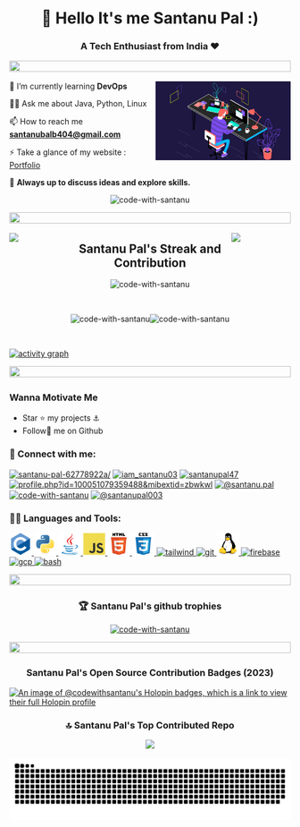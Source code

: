 <h1 align="center">👋 Hello It's me Santanu Pal :)</h1>
<h3 align="center">A Tech Enthusiast from India ❤️</h3>

<img src="https://i.imgur.com/dBaSKWF.gif" height="20" width="100%"/> <!-- divider -->

<img align="right" alt="Coding" src="./myImage.gif" width="48%" height="5%" alt="code-with-santanu"/>
   
<p>

🌱 I’m currently learning **DevOps**

🧑‍💻 Ask me about Java, Python, Linux

📫 How to reach me **santanubalb404@gmail.com**

⚡ Take a glance of my website : [Portfolio](https://santanupal-03.web.app/)

💬 **Always up to discuss ideas and explore skills.**

</p>

<!-------------------------Profile view------------------------->

<p align="center"> <img src="https://komarev.com/ghpvc/?username=code-with-santanu&label=Profile%20views&color=blueviolet&style=for-the-badge" alt="code-with-santanu" /> </p>

<img src="https://i.imgur.com/dBaSKWF.gif" height="20" width="100%"> <!-- divider -->

<!-------------------------design around strak------------------------->

<img align="left" src="https://user-images.githubusercontent.com/65187002/144930161-2f783401-8d27-4fdf-a2f7-cc0ba32f1f1f.gif" width="21%" style="display:inline;"><img align="right" src="https://user-images.githubusercontent.com/65187002/144930161-2f783401-8d27-4fdf-a2f7-cc0ba32f1f1f.gif" width="21%" style="display:inline;">

<!-------------------------Github streak------------------------->

<h2 align="center">Santanu Pal's Streak and Contribution</h2>
<p align="center"><img src="https://streak-stats.demolab.com?user=code-with-santanu&theme=vision-friendly-dark" alt="code-with-santanu"/></p>

<br>
<!-------------------------Github stats and most used languages------------------------->

<p align="center" style="
display: flex;
align-items: center;
justify-content: center;
">
  <img src="https://github-readme-stats.vercel.app/api?username=code-with-santanu&rank_icon=github&show_icons=true&count_private=true&theme=vision-friendly-dark&hide_border=false&locale=en" alt="code-with-santanu"/>
  
  <img width="auto" src="https://github-stats-barnacle.vercel.app/api/top-langs/?username=code-with-santanu&langs_count=8&layout=compact&theme=vision-friendly-dark&exclude_repo=udemy-basic-html-brad" alt="code-with-santanu"/>
</p>

<!-------------------------Activity Graph------------------------->
<br>

[![activity graph](https://github-readme-activity-graph.vercel.app/graph?username=code-with-santanu&theme=github-compact&bg_color=FFFFFF00&color=e1dbe1&line=8042fc&point=ffb000&area=true)](https://github.com/ashutosh00710/github-readme-activity-graph)

<img src="https://i.imgur.com/dBaSKWF.gif" height="20" width="100%"> <!-- divider -->

<h3 > Wanna Motivate Me </h1>
<ul>
  <li > Star ⭐ my projects ⚓</li>
  <li > Follow🚶 me on Github </li>
</ul>

<!------------Connect with me ----------->

<h3 align="left">🤝 Connect with me:</h3>
<p align="left">
<a href="https://linkedin.com/in/santanu-pal-62778922a/" target="blank"><img align="center" src="https://raw.githubusercontent.com/rahuldkjain/github-profile-readme-generator/master/src/images/icons/Social/linked-in-alt.svg" alt="santanu-pal-62778922a/" height="30" width="40" /></a>
<a href="https://twitter.com/iam_santanu03" target="blank"><img align="center" src="https://raw.githubusercontent.com/rahuldkjain/github-profile-readme-generator/master/src/images/icons/Social/twitter.svg" alt="iam_santanu03" height="30" width="40" /></a>
<a href="https://instagram.com/santanupal47" target="blank"><img align="center" src="https://raw.githubusercontent.com/rahuldkjain/github-profile-readme-generator/master/src/images/icons/Social/instagram.svg" alt="santanupal47" height="30" width="40" /></a>
<a href="https://fb.com/profile.php?id=100051079359488&mibextid=zbwkwl" target="blank"><img align="center" src="https://raw.githubusercontent.com/rahuldkjain/github-profile-readme-generator/master/src/images/icons/Social/facebook.svg" alt="profile.php?id=100051079359488&mibextid=zbwkwl" height="30" width="40" /></a>
<a href="https://medium.com/@santanu.pal" target="blank"><img align="center" src="https://raw.githubusercontent.com/rahuldkjain/github-profile-readme-generator/master/src/images/icons/Social/medium.svg" alt="@santanu.pal" height="30" width="40" /></a>
<a href="https://www.leetcode.com/code-with-santanu" target="blank"><img align="center" src="https://raw.githubusercontent.com/rahuldkjain/github-profile-readme-generator/master/src/images/icons/Social/leet-code.svg" alt="code-with-santanu" height="30" width="40" /></a>
<a href="https://www.hackerearth.com/@santanupal003" target="blank"><img align="center" src="https://raw.githubusercontent.com/rahuldkjain/github-profile-readme-generator/master/src/images/icons/Social/hackerearth.svg" alt="@santanupal003" height="30" width="40" /></a>
</p>

<!------------ Languages and tools ----------->
<h3 align="left">🧑‍💻 Languages and Tools:</h3>
<p align="left">  <a href="https://www.cprogramming.com/" target="_blank" rel="noreferrer"> <img src="https://raw.githubusercontent.com/devicons/devicon/master/icons/c/c-original.svg" alt="c" width="40" height="40"/> </a> <a href="https://www.python.org" target="_blank" rel="noreferrer"> <img src="https://raw.githubusercontent.com/devicons/devicon/master/icons/python/python-original.svg" alt="python" width="40" height="40"/> </a> <a href="https://www.java.com" target="_blank" rel="noreferrer"> <img src="https://raw.githubusercontent.com/devicons/devicon/master/icons/java/java-original.svg" alt="java" width="40" height="40"/> </a> <a href="https://developer.mozilla.org/en-US/docs/Web/JavaScript" target="_blank" rel="noreferrer"> <img src="https://raw.githubusercontent.com/devicons/devicon/master/icons/javascript/javascript-original.svg" alt="javascript" width="40" height="40"/> </a><a href="https://www.w3.org/html/" target="_blank" rel="noreferrer"> <img src="https://raw.githubusercontent.com/devicons/devicon/master/icons/html5/html5-original-wordmark.svg" alt="html5" width="40" height="40"/> </a> <a href="https://www.w3schools.com/css/" target="_blank" rel="noreferrer"> <img src="https://raw.githubusercontent.com/devicons/devicon/master/icons/css3/css3-original-wordmark.svg" alt="css3" width="40" height="40"/> </a> <a href="https://tailwindcss.com/" target="_blank" rel="noreferrer"> <img src="https://www.vectorlogo.zone/logos/tailwindcss/tailwindcss-icon.svg" alt="tailwind" width="40" height="40"/> </a>
<a href="https://git-scm.com/" target="_blank" rel="noreferrer"> <img src="https://www.vectorlogo.zone/logos/git-scm/git-scm-icon.svg" alt="git" width="40" height="40"/> </a>
<a href="https://www.linux.org/" target="_blank" rel="noreferrer"> <img src="https://raw.githubusercontent.com/devicons/devicon/master/icons/linux/linux-original.svg" alt="linux" width="40" height="40"/> </a> <a href="https://firebase.google.com/" target="_blank" rel="noreferrer"> <img src="https://www.vectorlogo.zone/logos/firebase/firebase-icon.svg" alt="firebase" width="40" height="40"/> </a> <a href="https://cloud.google.com" target="_blank" rel="noreferrer"> <img src="https://www.vectorlogo.zone/logos/google_cloud/google_cloud-icon.svg" alt="gcp" width="40" height="40"/> </a>      
<a href="https://www.gnu.org/software/bash/" target="_blank" rel="noreferrer"> <img src="https://www.vectorlogo.zone/logos/gnu_bash/gnu_bash-icon.svg" alt="bash" width="40" height="40"/> </a> </p>

<img src="https://i.imgur.com/dBaSKWF.gif" height="20" width="100%">

<!-------------------------Trophy------------------------->

<h3 align="center">🏆 Santanu Pal's github trophies</h3>
<p align="center"> <a href="https://github.com/ryo-ma/github-profile-trophy"><img src="https://github-profile-trophy.vercel.app/?username=code-with-santanu&theme=radical&no-frame=false&no-bg=false&margin-w=4" alt="code-with-santanu" /></a> </p>

<img src="https://i.imgur.com/dBaSKWF.gif" height="20" width="100%">

<!-------------------------Open Source contribution badges------------------------->
<h3 align="center">Santanu Pal's Open Source Contribution Badges (2023)</h3>

[![An image of @codewithsantanu's Holopin badges, which is a link to view their full Holopin profile](https://holopin.me/codewithsantanu)](https://holopin.io/@codewithsantanu)

<!-------------------------Top repository ---------------------------------->
<h3 align="center"> 🔝 Santanu Pal's Top Contributed Repo</h3>

<p align ="center">
<img src="https://github-contributor-stats.vercel.app/api?username=code-with-santanu&limit=5&theme=algolia&combine_all_yearly_contributions=true" />
</p>

<!-------------------------Activity block (snake animation)------------------------->
<img src="https://raw.githubusercontent.com/code-with-santanu/code-with-santanu/output/snake.svg" alt="Snake animation" />
